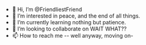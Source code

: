 - 👋 Hi, I’m @FriendliestFriend
- 👀 I’m interested in peace, and the end of all things.
- 🌱 I’m currently learning nothing but patience.
- 💞️ I’m looking to collaborate on WAIT WHAT??
- 📫 How to reach me -- well anyway, moving on-

<!---
FriendliestFriend/FriendliestFriend is a ✨ special ✨ repository because its `README.md` (this file) appears on your GitHub profile.
You can click the Preview link to take a look at your changes.
--->
